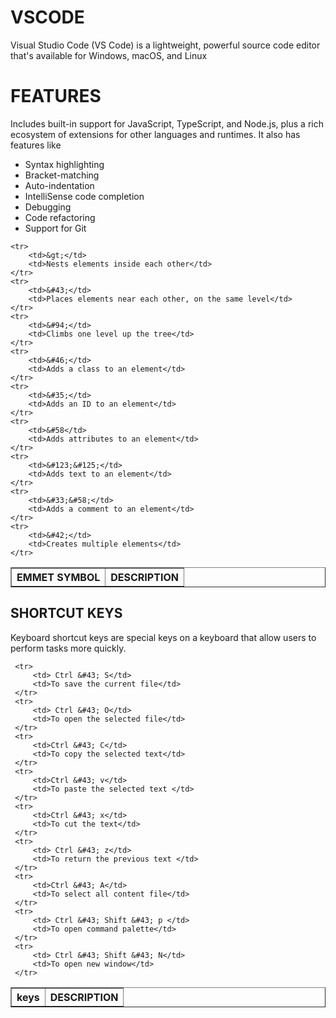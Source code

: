 <!DOCTYPE html>
<html lang="en">
<head>
    <meta charset="UTF-8">
    <meta name="viewport" content="width=device-width, initial-scale=1.0">
    <title>Document</title>
</head>
<body>
    <title>VSCODE</title>
    <h1>VSCODE</h1>
 <p>Visual Studio Code (VS Code) is a lightweight, powerful source code editor that's available for Windows, macOS, and Linux</p>
 <h1>FEATURES</h1>
 Includes built-in support for JavaScript, TypeScript, and Node.js, plus a rich ecosystem of extensions for other languages and runtimes. It also has features like
 <ul>
    <li>Syntax highlighting</li>
    <li>Bracket-matching</li>
    <li>Auto-indentation</li>
    <li>IntelliSense code completion</li>
    <li>Debugging</li>
    <li>Code refactoring</li>
    <li>Support for Git</li>
 </ul>
 <table border="1" celpadding="10px" cellspacing="10px">
   <th>EMMET SYMBOL</th>
   <th>DESCRIPTION</th>

    <tr>
        <td>&gt;</td>
        <td>Nests elements inside each other</td>
    </tr>
    <tr>
        <td>&#43;</td>
        <td>Places elements near each other, on the same level</td>
    </tr>
    <tr>
        <td>&#94;</td>
        <td>Climbs one level up the tree</td>
    </tr>
    <tr>
        <td>&#46;</td>
        <td>Adds a class to an element</td>
    </tr>
    <tr>
        <td>&#35;</td>
        <td>Adds an ID to an element</td>
    </tr>
    <tr>
        <td>&#58</td>
        <td>Adds attributes to an element</td>
    </tr>
    <tr>
        <td>&#123;&#125;</td>
        <td>Adds text to an element</td>
    </tr>
    <tr>
        <td>&#33;&#58;</td>
        <td>Adds a comment to an element</td>
    </tr>
    <tr>
        <td>&#42;</td>
        <td>Creates multiple elements</td>
    </tr>
 </table>
 <h2>SHORTCUT KEYS</h2>
 <p>Keyboard shortcut keys are special keys on a keyboard that allow users to perform tasks more quickly.</p>
 <table border="1" celpadding="10px" cellspacing="10px">
    <th>keys</th>
    <th>DESCRIPTION</th>
 
     <tr>
         <td> Ctrl &#43; S</td>
         <td>To save the current file</td>
     </tr>
     <tr>
         <td> Ctrl &#43; O</td>
         <td>To open the selected file</td>
     </tr>
     <tr>
         <td>Ctrl &#43; C</td>
         <td>To copy the selected text</td>
     </tr>
     <tr>
         <td>Ctrl &#43; v</td>
         <td>To paste the selected text </td>
     </tr>
     <tr>
         <td>Ctrl &#43; x</td>
         <td>To cut the text</td>
     </tr>
     <tr>
         <td> Ctrl &#43; z</td>
         <td>To return the previous text </td>
     </tr>
     <tr>
         <td>Ctrl &#43; A</td>
         <td>To select all content file</td>
     </tr>
     <tr>
         <td> Ctrl &#43; Shift &#43; p </td>
         <td>To open command palette</td>
     </tr>
     <tr>
         <td> Ctrl &#43; Shift &#43; N</td>
         <td>To open new window</td>
     </tr>
  </table>
</body>
</html>

